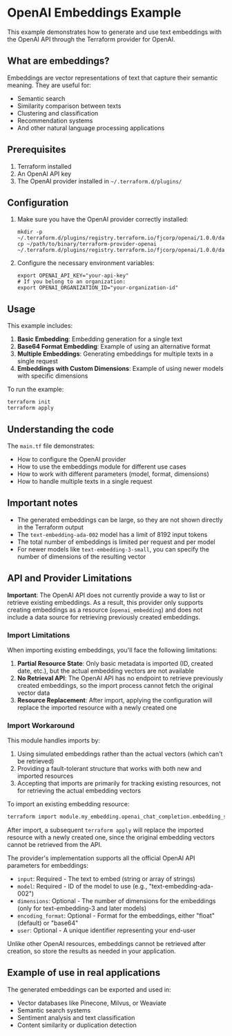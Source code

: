 # OpenAI Embeddings Example

This example demonstrates how to generate and use text embeddings with the OpenAI API through the Terraform provider for OpenAI.

## What are embeddings?

Embeddings are vector representations of text that capture their semantic meaning. They are useful for:

- Semantic search
- Similarity comparison between texts
- Clustering and classification
- Recommendation systems
- And other natural language processing applications

## Prerequisites

1. Terraform installed
2. An OpenAI API key
3. The OpenAI provider installed in `~/.terraform.d/plugins/`

## Configuration

1. Make sure you have the OpenAI provider correctly installed:
   ```
   mkdir -p ~/.terraform.d/plugins/registry.terraform.io/fjcorp/openai/1.0.0/darwin_arm64
   cp ~/path/to/binary/terraform-provider-openai ~/.terraform.d/plugins/registry.terraform.io/fjcorp/openai/1.0.0/darwin_arm64/
   ```

2. Configure the necessary environment variables:
   ```
   export OPENAI_API_KEY="your-api-key"
   # If you belong to an organization:
   export OPENAI_ORGANIZATION_ID="your-organization-id"
   ```

## Usage

This example includes:

1. **Basic Embedding**: Embedding generation for a single text
2. **Base64 Format Embedding**: Example of using an alternative format
3. **Multiple Embeddings**: Generating embeddings for multiple texts in a single request
4. **Embeddings with Custom Dimensions**: Example of using newer models with specific dimensions

To run the example:

```
terraform init
terraform apply
```

## Understanding the code

The `main.tf` file demonstrates:

- How to configure the OpenAI provider
- How to use the embeddings module for different use cases
- How to work with different parameters (model, format, dimensions)
- How to handle multiple texts in a single request

## Important notes

- The generated embeddings can be large, so they are not shown directly in the Terraform output
- The `text-embedding-ada-002` model has a limit of 8192 input tokens
- The total number of embeddings is limited per request and per model
- For newer models like `text-embedding-3-small`, you can specify the number of dimensions of the resulting vector

## API and Provider Limitations

**Important**: The OpenAI API does not currently provide a way to list or retrieve existing embeddings. As a result, this provider only supports creating embeddings as a resource (`openai_embedding`) and does not include a data source for retrieving previously created embeddings.

### Import Limitations

When importing existing embeddings, you'll face the following limitations:

1. **Partial Resource State**: Only basic metadata is imported (ID, created date, etc.), but the actual embedding vectors are not available
2. **No Retrieval API**: The OpenAI API has no endpoint to retrieve previously created embeddings, so the import process cannot fetch the original vector data
3. **Resource Replacement**: After import, applying the configuration will replace the imported resource with a newly created one

### Import Workaround

This module handles imports by:
1. Using simulated embeddings rather than the actual vectors (which can't be retrieved)
2. Providing a fault-tolerant structure that works with both new and imported resources
3. Accepting that imports are primarily for tracking existing resources, not for retrieving the actual embedding vectors

To import an existing embedding resource:

```bash
terraform import module.my_embedding.openai_chat_completion.embedding_simulation chatcmpl-XXXXXXXXXXXXXXXXXXXX
```

After import, a subsequent `terraform apply` will replace the imported resource with a newly created one, since the original embedding vectors cannot be retrieved from the API.

The provider's implementation supports all the official OpenAI API parameters for embeddings:
- `input`: Required - The text to embed (string or array of strings)
- `model`: Required - ID of the model to use (e.g., "text-embedding-ada-002")
- `dimensions`: Optional - The number of dimensions for the embeddings (only for text-embedding-3 and later models)
- `encoding_format`: Optional - Format for the embeddings, either "float" (default) or "base64"
- `user`: Optional - A unique identifier representing your end-user

Unlike other OpenAI resources, embeddings cannot be retrieved after creation, so store the results as needed in your application.

## Example of use in real applications

The generated embeddings can be exported and used in:

- Vector databases like Pinecone, Milvus, or Weaviate
- Semantic search systems
- Sentiment analysis and text classification
- Content similarity or duplication detection 